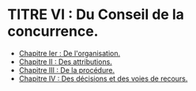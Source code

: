 # TITRE VI : Du Conseil de la concurrence.

- [Chapitre Ier : De l'organisation.](chapitre-ier)
- [Chapitre II : Des attributions.](chapitre-ii)
- [Chapitre III : De la procédure.](chapitre-iii)
- [Chapitre IV : Des décisions et des voies de recours.](chapitre-iv)
